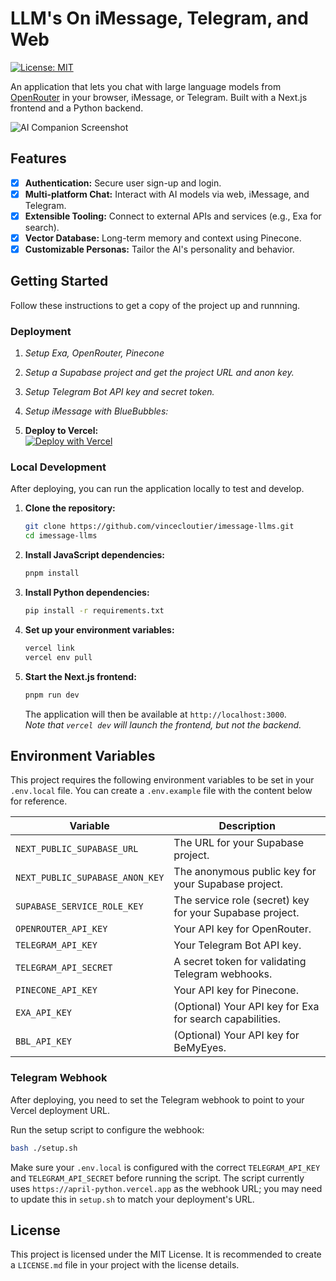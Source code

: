 # LLM's On iMessage, Telegram, and Web

[![License: MIT](https://img.shields.io/badge/License-MIT-yellow.svg)](https://opensource.org/licenses/MIT)

An application that lets you chat with large language models from [OpenRouter](https://openrouter.ai/models) in your browser, iMessage, or Telegram. Built with a Next.js frontend and a Python backend.

![AI Companion Screenshot](https://place-hold.it/1280x720?text=App+Screenshot+Here)

## Features
- [x] **Authentication:** Secure user sign-up and login.
- [x] **Multi-platform Chat:** Interact with AI models via web, iMessage, and Telegram.
- [x] **Extensible Tooling:** Connect to external APIs and services (e.g., Exa for search).
- [x] **Vector Database:** Long-term memory and context using Pinecone.
- [x] **Customizable Personas:** Tailor the AI's personality and behavior.

## Getting Started

Follow these instructions to get a copy of the project up and runnning.


### Deployment

1. *Setup Exa, OpenRouter, Pinecone*


2. *Setup a Supabase project and get the project URL and anon key.*

3. *Setup Telegram Bot API key and secret token.*


4. *Setup iMessage with BlueBubbles:*


5.  **Deploy to Vercel:** <br>
[![Deploy with Vercel](https://vercel.com/button)](https://vercel.com/new/clone?repository-url=https://github.com/vincecloutier/imessage-llms&env=BBL_API_KEY,EXA_API_KEY,OPENROUTER_API_KEY,PINECONE_API_KEY,TELEGRAM_API_KEY,TELEGRAM_API_SECRET)


### Local Development
After deploying, you can run the application locally to test and develop.

1.  **Clone the repository:**
    ```bash
    git clone https://github.com/vincecloutier/imessage-llms.git
    cd imessage-llms
    ```

2.  **Install JavaScript dependencies:**
    ```bash
    pnpm install
    ```

3.  **Install Python dependencies:**
    ```bash
    pip install -r requirements.txt
    ```

4.  **Set up your environment variables:**
    ```bash
    vercel link
    vercel env pull
    ```

5.  **Start the Next.js frontend:**
    ```bash
    pnpm run dev
    ```
    The application will then be available at `http://localhost:3000`. <br> _Note that `vercel dev` will launch the frontend, but not the backend._


## Environment Variables

This project requires the following environment variables to be set in your `.env.local` file. You can create a `.env.example` file with the content below for reference.

| Variable                      | Description                                                                 |
| ----------------------------- | --------------------------------------------------------------------------- |
| `NEXT_PUBLIC_SUPABASE_URL`    | The URL for your Supabase project.                                          |
| `NEXT_PUBLIC_SUPABASE_ANON_KEY` | The anonymous public key for your Supabase project.                       |
| `SUPABASE_SERVICE_ROLE_KEY`   | The service role (secret) key for your Supabase project.                    |
| `OPENROUTER_API_KEY`          | Your API key for OpenRouter.                                                |
| `TELEGRAM_API_KEY`            | Your Telegram Bot API key.                                                  |
| `TELEGRAM_API_SECRET`         | A secret token for validating Telegram webhooks.                            |
| `PINECONE_API_KEY`            | Your API key for Pinecone.                                                  |
| `EXA_API_KEY`                 | (Optional) Your API key for Exa for search capabilities.                    |
| `BBL_API_KEY`                 | (Optional) Your API key for BeMyEyes.                                       |


### Telegram Webhook

After deploying, you need to set the Telegram webhook to point to your Vercel deployment URL.

Run the setup script to configure the webhook:
```bash
bash ./setup.sh
```
Make sure your `.env.local` is configured with the correct `TELEGRAM_API_KEY` and `TELEGRAM_API_SECRET` before running the script. The script currently uses `https://april-python.vercel.app` as the webhook URL; you may need to update this in `setup.sh` to match your deployment's URL.

## License

This project is licensed under the MIT License. It is recommended to create a `LICENSE.md` file in your project with the license details.